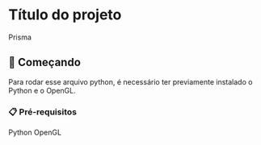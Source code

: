 # Título do projeto

Prisma

## 🚀 Começando

Para rodar esse arquivo python, é necessário ter previamente instalado o Python e o OpenGL.

### 📋 Pré-requisitos

Python
OpenGL